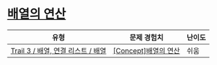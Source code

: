 # [배열의 연산](https://en.codetree.ai/trails/complete/curated-cards/intro-array-operation)

|유형|문제 경험치|난이도|
|---|---|---|
|[Trail 3 / 배열, 연결 리스트 / 배열](https://www.codetree.ai/trail-info/novice-high/)|[[Concept]배열의 연산](https://www.codetree.ai/trails/complete/curated-cards/intro-array-operation/)|쉬움|

